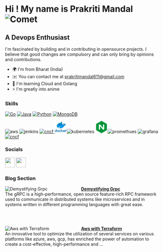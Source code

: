 Hi ! My name is Prakriti Mandal<img src="https://user-images.githubusercontent.com/74038190/216122028-c05b52fb-983e-4ee8-8811-6f30cd9ea5d5.png" alt="Comet" width="120"/>
=======================================================================================================================================

A Devops Enthusiast
-------------------

I'm fascinated by building and in contributing in opensource projects. I believe that good changes are compulsory and can only bring by opinions and contributions.

* 🌍  I'm from Bharat (India)
* ✉️  You can contact me at [prakritimandal611@gmail.com](mailto:prakritimandal611@gmail.com)
* 🧠  I'm learning Cloud and Golang
* ⚡  I'm greatly into anime

### Skills

<p align="left">
<a href="https://go.dev/doc/" target="_blank" rel="noreferrer"><img src="https://raw.githubusercontent.com/danielcranney/readme-generator/main/public/icons/skills/go-colored.svg" width="36" height="36" alt="Go" /></a>
<a href="https://www.oracle.com/java/" target="_blank" rel="noreferrer"><img src="https://raw.githubusercontent.com/danielcranney/readme-generator/main/public/icons/skills/java-colored.svg" width="36" height="36" alt="Java" /></a>
<a href="https://www.python.org/" target="_blank" rel="noreferrer"><img src="https://raw.githubusercontent.com/danielcranney/readme-generator/main/public/icons/skills/python-colored.svg" width="36" height="36" alt="Python" /></a>
<a href="https://www.mongodb.com/" target="_blank" rel="noreferrer"><img src="https://raw.githubusercontent.com/danielcranney/readme-generator/main/public/icons/skills/mongodb-colored.svg" width="36" height="36" alt="MongoDB" /></a>
<p align="left"><img src="https://user-images.githubusercontent.com/25181517/183896132-54262f2e-6d98-41e3-8888-e40ab5a17326.png" alt="aws" title="aws" width="40" height="40"/>
<img src="https://www.vectorlogo.zone/logos/jenkins/jenkins-icon.svg" alt="jenkins" title="jenkins" width="40" height="40"/> 
<a href="https://www.cncf.io/" target="_blank" rel="noreferrer"> <img src="https://www.vectorlogo.zone/logos/cncfio/cncfio-icon.svg" alt="cncf" width="40" height="40"/> </a>
<img src="https://raw.githubusercontent.com/github/explore/80688e429a7d4ef2fca1e82350fe8e3517d3494d/topics/docker/docker.png" alt="docker" title="docker" width="40" height="40"/><img src="https://www.vectorlogo.zone/logos/kubernetes/kubernetes-icon.svg" alt="kubernetes" title="kubernetes" width="40" height="40"/>  <img src="https://raw.githubusercontent.com/github/explore/85cceaeeaf993ca35664dc37ea24f9237fbbfc14/topics/nginx/nginx.png" alt="nginx" title="nginx" width="40" height="40"/><img src="https://www.vectorlogo.zone/logos/prometheusio/prometheusio-icon.svg" alt="promethues" title="promethues" width="40" height="40"/> <img src="https://www.vectorlogo.zone/logos/grafana/grafana-icon.svg" alt="grafana" title="grafana" width="40" height="40"/>
<a href="https://https://registry.terraform.io//" target="_blank" rel="noreferrer"> <img src="https://user-images.githubusercontent.com/25181517/183345121-36788a6e-5462-424a-be67-af1ebeda79a2.png" alt="cncf" width="40" height="40"/> </a>
</p>


### Socials

<p align="left"> <a href="https://www.github.com/prakrit55" target="_blank" rel="noreferrer"><img src="https://raw.githubusercontent.com/danielcranney/readme-generator/main/public/icons/socials/github.svg" width="32" height="32" /></a> <a href="https://www.linkedin.com/in/prakriti-mandal-030239239/" target="_blank" rel="noreferrer"><img src="https://raw.githubusercontent.com/danielcranney/readme-generator/main/public/icons/socials/linkedin.svg" width="32" height="32" /></a></p>

### Blog Section
<p align="left">
<a href="https://medium.com/@prakritimandal611/go-ing-with-grpc-3f40dcc844d3" title="Demystifying Grpc"><img src="https://miro.medium.com/v2/resize:fit:786/format:webp/1*uDqI494K-T1GCAJO3LjToA.png" alt="Demystifying Grpc" width="250px" align="left"/></a>
<a href="https://medium.com/@prakritimandal611/go-ing-with-grpc-3f40dcc844d3" title="Demystifying Grpc"><strong>Demystifying Grpc</strong></a>
<br/>The gRPC is a high-performance, open source feature-rich RPC framework used to communicate in distributed systems like microservices and in systems written in different programming languages with great ease. </p> <br><br/>
<p align="left">
<a href="https://medium.com/@prakritimandal611/terraform-for-aws-4cb2cf4d60cc" title="Aws with Terraform"><img src="https://miro.medium.com/v2/resize:fit:786/format:webp/1*q956Ph7m16vQibUkyDhBLQ.jpeg" alt="Aws with Terraform" width="250px" align="left"/></a>
<a href="https://medium.com/@prakritimandal611/terraform-for-aws-4cb2cf4d60cc" title="Aws with Terraform"><strong>Aws with Terraform</strong></a>
<br/>An innovative tool to optimize the utilization of several services on various platforms like azure, aws, gcp, has enriched the power of automation to create a cost-effective, high-performance and ... </p> <br><br/>


  





